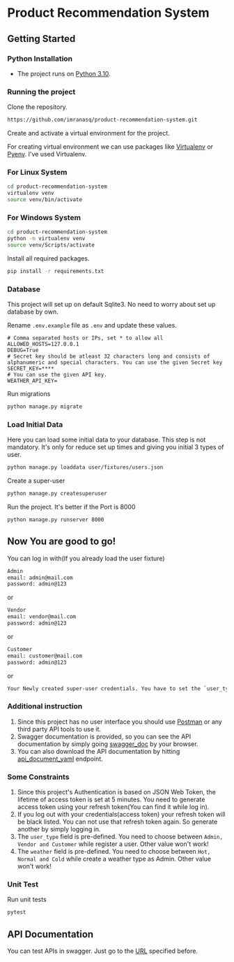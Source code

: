 # Product Recommendation System
## Getting Started
### Python Installation
* The project runs on [Python 3.10](https://www.python.org/downloads/).

### Running the project
Clone the repository.

```sh
https://github.com/imranasq/product-recommendation-system.git
```
Create and activate a virtual environment for the project.

For creating virtual environment we can use packages like [Virtualenv](https://pypi.org/project/virtualenv/) or [Pyenv](https://github.com/pyenv/pyenv). I've used Virtualenv.
### For Linux System
```sh
cd product-recommendation-system
virtualenv venv
source venv/bin/activate
```

### For Windows System
```sh
cd product-recommendation-system
python -m virtualenv venv
source venv/Scripts/activate
```
Install all required packages.

```sh
pip install -r requirements.txt
```
### Database
This project will set up on default Sqlite3. No need to worry about set up database by own.

Rename `.env.example` file as `.env` and update these values.
```env
# Comma separated hosts or IPs, set * to allow all
ALLOWED_HOSTS=127.0.0.1
DEBUG=True
# Secret key should be atleast 32 characters long and consists of alphanumeric and special characters. You can use the given Secret key
SECRET_KEY=****
# You can use the given API key. 
WEATHER_API_KEY=
```

Run migrations
```sh
python manage.py migrate
```

### Load Initial Data
Here you can load some initial data to your database. This step is not mandatory. It's only for reduce set up times and giving you initial 3 types of user.
```sh
python manage.py loaddata user/fixtures/users.json
```
Create a super-user
```sh
python manage.py createsuperuser
```
Run the project. It's better if the Port is 8000
```sh
python manage.py runserver 8000
```
## Now You are good to go!
You can log in with(If you already load the user fixture)
```sh
Admin 
email: admin@mail.com
password: admin@123
```
or
```sh
Vendor
email: vendor@mail.com
password: admin@123
```
or
```sh
Customer
email: customer@mail.com
password: admin@123
```
or
```sh
Your Newly created super-user credentials. You have to set the `user_type` as `Admin` from admin panel for further operation with super admin.
```
### Additional instruction
1. Since this project has no user interface you should use [Postman](https://www.postman.com/downloads/?utm_source=postman-home) or any third party API tools to use it.
2. Swagger documentation is provided, so you can see the API documentation by simply going [swagger_doc](http://127.0.0.1:8000/swagger/) by your browser. 
3. You can also download the API documentation by hitting [api_document_yaml](http://127.0.0.1:8000/schema/) endpoint.

### Some Constraints 
1. Since this project's Authentication is based on JSON Web Token, the lifetime of access token is set at 5 minutes. You need to generate access token using your refresh token(You can find it while log in).
2. If you log out with your credentials(access token) your refresh token will be black listed. You can not use that refresh token again. So generate another by simply logging in.
3. The `user_type` field is pre-defined. You need to choose between `Admin, Vendor and Customer` while register a user. Other value won't work!
4. The `weather` field is pre-defined. You need to choose between `Hot, Normal and Cold` while create a weather type as Admin. Other value won't work!

### Unit Test
Run unit tests
```sh
pytest
```

## API Documentation
You can test APIs in swagger. Just go to the [URL](http://127.0.0.1:8000/swagger/) specified before. 
